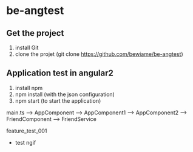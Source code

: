 # be-angtest

Get the project
---------------
1) install Git
2) clone the projet (git clone https://github.com/bewiame/be-angtest)

Application test in angular2
----------------------------
1) install npm
2) npm install (with the json configuration)
3) npm start (to start the application)


main.ts --> AppComponent --> AppComponent1 --> AppComponent2 --> FriendComponent --> FriendService

feature_test_001
- test ngif
